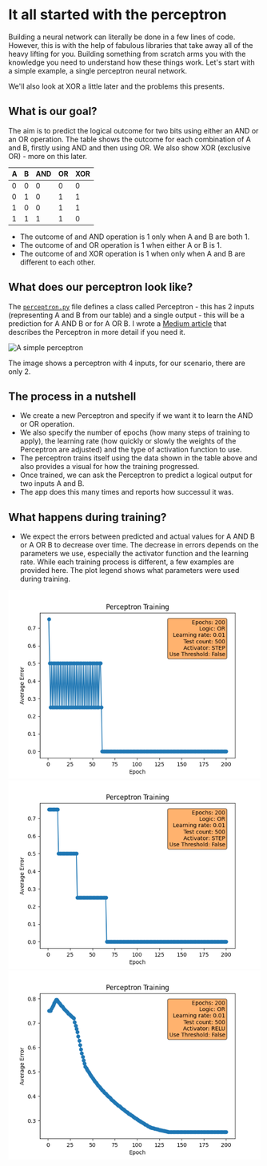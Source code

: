 # It all started with the perceptron
Building a neural network can literally be done in a few lines of code. However, this is with the help of fabulous libraries that take away all of the heavy lifting for you. Building something from scratch arms you with the knowledge you need to understand how these things work. Let's start with a simple example, a single perceptron neural network.

We'll also look at XOR a little later and the problems this presents. 

## What is our goal?
The aim is to predict the logical outcome for two bits using either an AND or an OR operation. The table shows the outcome for each combination of A and B, firstly using AND and then using OR. We also show XOR (exclusive OR) - more on this later.

| A | B | AND | OR | XOR |
| --- | --- | --- | --- | --- |
| 0 | 0 | 0 | 0 | 0 |
| 0 | 1 | 0 | 1 | 1 |
| 1 | 0 | 0 | 1 | 1 |
| 1 | 1 | 1 | 1 | 0 |

- The outcome of and AND operation is 1 only when A and B are both 1.
- The outcome of and OR operation is 1 when either A or B is 1.
- The outcome of and XOR operation is 1 when only when A and B are different to each other.

## What does our perceptron look like?
The [`perceptron.py`](perceptron.py) file defines a class called Perceptron - this has 2 inputs (representing A and B from our table) and a single output - this will be a prediction for  A AND B or for A OR B. I wrote a [Medium article](https://medium.com/ai-mind-labs/perceptron-101-the-building-blocks-of-a-neural-network-496f6b9b3826) that describes the Perceptron in more detail if you need it.

![A simple perceptron](https://miro.medium.com/v2/resize:fit:1100/format:webp/1*dsVvCeoxlU4GZ1y701Mo8g.png)

The image shows a perceptron with 4 inputs, for our scenario, there are only 2.

## The process in a nutshell
- We create a new Perceptron and specify if we want it to learn the AND or OR operation.
- We also specify the number of epochs (how many steps of training to apply), the learning rate (how quickly or slowly the weights of the Perceptron are adjusted) and the type of activation function to use.
- The perceptron trains itself using the data shown in the table above and also provides a visual for how the training progressed.
- Once trained, we can ask the Perceptron to predict a logical output for two inputs A and B.
- The app does this many times and reports how successul it was.

## What happens during training?
- We expect the errors between predicted and actual values for A AND B or A OR B to decrease over time. The decrease in errors depends on the parameters we use, especially the activator function and the learning rate. While each training process is different, a few examples are provided here. The plot legend shows what parameters were used during training.

!['P1'](images/p1.png)
!['P2'](images/P2.png)
!['P3'](images/p3.png)
